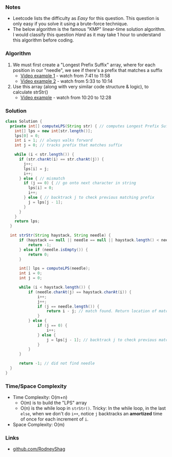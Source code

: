 ### Notes

- Leetcode lists the difficulty as _Easy_ for this question. This question is only easy if you solve it using a brute-force technique.
- The below algorithm is the famous "KMP" linear-time solution algorithm. I would classify this question _Hard_ as it may take 1 hour to understand this algorithm before coding.

### Algorithm

1. We must first create a "Longest Prefix Suffix" array, where for each position in our "needle", we see if there's a prefix that matches a suffix
    - [Video example 1](https://youtu.be/V5-7GzOfADQ?t=461) - watch from 7:41 to 11:58
    - [Video example 2](https://youtu.be/GTJr8OvyEVQ?t=332) - watch from 5:33 to 10:14
1. Use this array (along with very similar code structure & logic), to calculate strStr()
    - [Video example](https://youtu.be/GTJr8OvyEVQ?t=620) - watch from 10:20 to 12:28

### Solution

```java
class Solution {
  private int[] computeLPS(String str) { // computes Longest Prefix Suffix (LPS) array
    int[] lps = new int[str.length()];
    lps[0] = 0;
    int i = 1; // always walks forward
    int j = 0; // tracks prefix that matches suffix

    while (i < str.length()) {
      if (str.charAt(i) == str.charAt(j)) {
        j++;
        lps[i] = j;
        i++;
      } else { // mismatch
        if (j == 0) { // go onto next character in string
          lps[i] = 0;
          i++;
        } else { // backtrack j to check previous matching prefix
          j = lps[j - 1];
        }
      }
    }
    return lps;
  }

  int strStr(String haystack, String needle) {
      if (haystack == null || needle == null || haystack.length() < needle.length()) {
          return -1;
      } else if (needle.isEmpty()) {
          return 0;
      }

      int[] lps = computeLPS(needle);
      int i = 0;
      int j = 0;

      while (i < haystack.length()) {
          if (needle.charAt(j) == haystack.charAt(i)) {
              i++;
              j++;
              if (j == needle.length()) {
                  return i - j; // match found. Return location of match
              }
          } else {
              if (j == 0) {
                  i++;
              } else {
                  j = lps[j - 1]; // backtrack j to check previous matching prefix
              }
          }
      }

      return -1; // did not find needle
  }
}
```

### Time/Space Complexity

- Time Complexity: O(m+n)
  - O(m) is to build the "LPS" array
  - O(n) is the while loop in `strStr()`. Tricky: In the while loop, in the last `else`, when we don't do `i++`, notice `j` backtracks an __amortized__ time of once for each increment of `i`.
- Space Complexity: O(m)

### Links

- [github.com/RodneyShag](https://github.com/RodneyShag)
